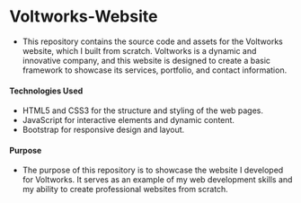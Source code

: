 # Voltworks-Website
- This repository contains the source code and assets for the Voltworks website, which I built from scratch. Voltworks is a dynamic and innovative company, and this website is designed to create a basic framework to showcase its services, portfolio, and contact information.

#### Technologies Used
- HTML5 and CSS3 for the structure and styling of the web pages.
- JavaScript for interactive elements and dynamic content.
- Bootstrap for responsive design and layout.

#### Purpose
- The purpose of this repository is to showcase the website I developed for Voltworks. It serves as an example of my web development skills and my ability to create professional websites from scratch.

